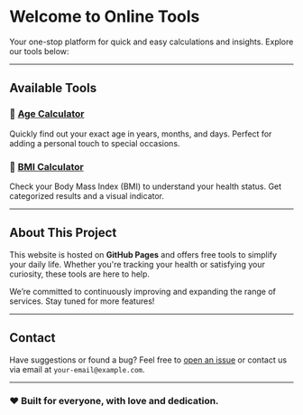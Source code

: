 # Welcome to Online Tools

Your one-stop platform for quick and easy calculations and insights. Explore our tools below:

---

## Available Tools

### 🚀 [Age Calculator](age-calculator.html)
Quickly find out your exact age in years, months, and days. Perfect for adding a personal touch to special occasions.

### 💪 [BMI Calculator](bmi-calculator.html)
Check your Body Mass Index (BMI) to understand your health status. Get categorized results and a visual indicator.

---

## About This Project

This website is hosted on **GitHub Pages** and offers free tools to simplify your daily life. Whether you're tracking your health or satisfying your curiosity, these tools are here to help.

We’re committed to continuously improving and expanding the range of services. Stay tuned for more features!

---

## Contact

Have suggestions or found a bug? Feel free to [open an issue](https://github.com/your-username/your-repo/issues) or contact us via email at `your-email@example.com`.

---

### ❤️ Built for everyone, with love and dedication.


